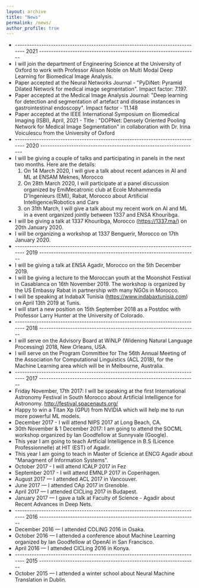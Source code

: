 ```yaml
---
layout: archive
title: "News"
permalink: /news/
author_profile: true
---
```


* ------------------------------------------------------------------------------ 2021 ------------------------------------------------------------------
* I will join the department of Engineering Science at the University of Oxford to work with Professor Alison Noble on Multi Modal Deep Learning for Biomedical Image Analysis. 
* Paper accepted at the Neural Networks Journal - "PyDiNet: Pyramid Dilated Network for medical image segmentation". Impact factor: 7.197.
* Paper accepted at the Medical Image Analysis Journal: "Deep learning for detection and segmentation of artefact and disease instances in gastrointestinal endoscopy". Impact factor - 11.148
* Paper accepted at the IEEE International Symposium on Biomedical Imaging (ISBI), April, 2021 - Title : "DOPNet: Densely Oriented Pooling Network for Medical Image Segmentation" in collaboration with Dr. Irina Voiculescu from the University of Oxford
* ------------------------------------------------------------------------------ 2020 ------------------------------------------------------------------
* I will be giving a couple of talks and participating in panels in the next two months. Here are the details:
  1. On 14 March 2020, I will give a talk about recent adances in AI and ML at ENSAM Meknes, Morocco
  2. On 28th March 2020, I will participate at a panel discussion organized by EmiMecatronic club at Ecole Mohammedia D'Ingenieurs (EMI), Rabat, Morocco about Artificial Intelligence/Robotics and Cars
  3. on 31th March, I will give a talk about my recent work on AI and ML in a event organized jointly between 1337 and ENSA Khouribga.
* I will be giving a talk at 1337 Khouribga, Morocco (https://1337.ma/) on 20th January 2020.
* I will be organizing a workshop at 1337 Benguerir, Morocco on 17th January 2020.
* ------------------------------------------------------------------------------ 2019 ------------------------------------------------------------------
* I will be giving a talk at ENSA Agadir, Morocco on the 5th December 2019.
* I will be giving a lecture to the Moroccan youth at the Moonshot Festival in Casablanca on 16th November 2019. The workshop is organized by the US Embassy Rabat in partnership with many NGOs in Morocco.
* I will be speaking at IndabaX Tunisia (https://www.indabaxtunisia.com) on April 13th 2019 at Tunis.
* I will start a new position on 15th September 2018 as a Postdoc with Professor Larry Hunter at the University of Colorado.
* ------------------------------------------------------------------------------ 2018 ------------------------------------------------------------------
* I will serve on the Advisory Board at WiNLP (Widening Natural Language Processing) 2018, New Orleans, USA.
* I will serve on the Program Committee for The 56th Annual Meeting of the Association for Computational Linguistics (ACL 2018), for the Machine Learning area which will be in Melbourne, Australia.
* ------------------------------------------------------------------------------ 2017 ------------------------------------------------------------------
* Friday November, 17th 2017: I will be speaking at the first International Astronomy Festival in South Morocco about Artificial Intelligence for Astronomy. http://festival.spacenauts.org/ 
* Happy to win a Titan Xp (GPU) from NVIDIA which will help me to run more powerful ML models.
* December 2017 - I will attend NIPS 2017 at Long Beach, CA.
* 30th November & 1 December 2017: I am going to attend the SOCML workshop organized by Ian Goodfellow at Sunnyvale (Google).
* This year I am going to teach Artficial Intelligence in B.S (Licence Professionnelle) at HIT (EST) of Agadir.
* This year I am going to teach in Master of Science at ENCG Agadir about "Managment of Information Systems".
* October 2017 - I will attend ICALP 2017 in Fez
* September 2017 - I will attend EMNLP 2017 in Copenhagen.
* August 2017 — I attended ACL 2017 in Vancouver. 
* June 2017 — I attended CAp 2017 in Grenoble. 
* April 2017 — I attended CICLing 2017 in Budapest.
* January 2017 — I gave a talk at Faculty of Science - Agadir about Recent Advances in Deep Nets.
* ------------------------------------------------------------------------------ 2016 ------------------------------------------------------------------
* December 2016 — I attended COLING 2016 in Osaka. 
* October 2016 — I attended a conference about Machine Learning organized by Ian Goodfellow at OpenAI in San Francisco.
* April 2016 — I attended CICLing 2016 in Konya.
* ------------------------------------------------------------------------------ 2015 ------------------------------------------------------------------
* October 2015 — I attended a winter school about Neural Machine Translation in Dublin.



